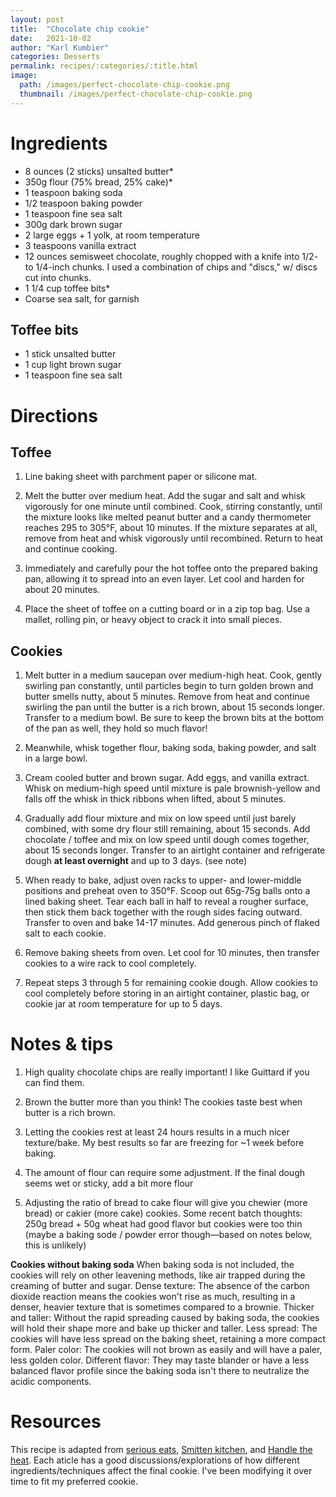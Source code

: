 ```yaml
---
layout: post
title:  "Chocolate chip cookie"
date:   2021-10-02
author: "Karl Kumbier"
categories: Desserts
permalink: recipes/:categories/:title.html
image:
  path: /images/perfect-chocolate-chip-cookie.png
  thumbnail: /images/perfect-chocolate-chip-cookie.png
---
```


# Ingredients

* 8 ounces (2 sticks) unsalted butter*
* 350g flour (75% bread, 25% cake)* 
* 1 teaspoon baking soda
* 1/2 teaspoon baking powder
* 1 teaspoon fine sea salt 
* 300g dark brown sugar
* 2 large eggs + 1 yolk, at room temperature 
* 3 teaspoons vanilla extract
* 12 ounces semisweet chocolate, roughly chopped with a knife into 1/2- to
  1/4-inch chunks. I used a combination of chips and "discs," w/ discs cut into
  chunks.
* 1 1/4 cup toffee bits*
* Coarse sea salt, for garnish

## Toffee bits

* 1 stick unsalted butter
* 1 cup light brown sugar
* 1 teaspoon fine sea salt

# Directions

## Toffee
1. Line baking sheet with parchment paper or silicone mat.

2. Melt the butter over medium heat. Add the sugar and salt and whisk vigorously
for one minute until combined. Cook, stirring constantly, until the mixture
looks like melted peanut butter and a candy thermometer reaches 295 to 305°F,
about 10 minutes. If the mixture separates at all, remove from heat and whisk
vigorously until recombined. Return to heat and continue cooking.

1. Immediately and carefully pour the hot toffee onto the prepared baking pan,
allowing it to spread into an even layer. Let cool and harden for about 20
minutes.

1. Place the sheet of toffee on a cutting board or in a zip top bag. Use a
mallet, rolling pin, or heavy object to crack it into small pieces.

## Cookies
1. Melt butter in a medium saucepan over medium-high heat. Cook, gently swirling
pan constantly, until particles begin to turn golden brown and butter smells
nutty, about 5 minutes. Remove from heat and continue swirling the pan until the
butter is a rich brown, about 15 seconds longer. Transfer to a medium bowl.  Be
sure to keep the brown bits at the bottom of the pan as well, they hold so much
flavor! 

2. Meanwhile, whisk together flour, baking soda, baking powder, and salt in a large bowl. 

3. Cream cooled butter and brown sugar. Add eggs, and vanilla extract. Whisk on
medium-high speed until mixture is pale brownish-yellow and falls off the
whisk in thick ribbons when lifted, about 5 minutes.

4. Gradually add flour mixture and mix on low speed until just barely combined,
with some dry flour still remaining, about 15 seconds. Add chocolate / toffee
and mix on low speed until dough comes together, about 15 seconds longer.
Transfer to an airtight container and refrigerate dough **at least overnight**
and up to 3 days. (see note)

5. When ready to bake, adjust oven racks to upper- and lower-middle positions
and preheat oven to 350°F. Scoop out 65g-75g balls
onto a lined baking sheet.  Tear each ball in half to reveal a rougher surface,
then stick them back together with the rough sides facing outward. Transfer to
oven and bake 14-17 minutes. Add generous pinch of flaked salt to each cookie. 

6. Remove baking sheets from oven. Let cool for 10 minutes, then transfer
cookies to a wire rack to cool completely.

7. Repeat steps 3 through 5 for remaining cookie dough. Allow cookies to cool
completely before storing in an airtight container, plastic bag, or cookie
jar at room temperature for up to 5 days.

# Notes & tips

1. High quality chocolate chips are really important! I like Guittard if you can
   find them.

2. Brown the butter more than you think! The cookies taste best when
   butter is a rich brown.

3. Letting the cookies rest at least 24 hours results in a much nicer
   texture/bake. My best results so far are freezing for ~1 week before baking.

4. The amount of flour can require some adjustment. If the final dough seems wet
   or sticky, add a bit more flour

5. Adjusting the ratio of bread to cake flour will give you chewier (more
    bread) or cakier (more cake) cookies. Some recent batch thoughts: 250g bread +
    50g wheat had good flavor but cookies were too thin (maybe a baking sode / powder
    error though—based on notes below, this is unlikely)


**Cookies without baking soda**
When baking soda is not included, the cookies will rely on other leavening
methods, like air trapped during the creaming of butter and sugar. 
 Dense texture: The absence of the carbon dioxide reaction means the cookies won't rise
as much, resulting in a denser, heavier texture that is sometimes compared to a
brownie.
 Thicker and taller: Without the rapid spreading caused by baking soda,
the cookies will hold their shape more and bake up thicker and taller.
 Less spread: The cookies will have less spread on the baking sheet, retaining a more
compact form.
 Paler color: The cookies will not brown as easily and will have a
paler, less golden color.
 Different flavor: They may taste blander or have a
less balanced flavor profile since the baking soda isn't there to neutralize the
acidic components. 


# Resources

This recipe is  adapted from [serious
eats](https://www.seriouseats.com/the-food-lab-best-chocolate-chip-cookie-recipe),
[Smitten
kitchen](https://smittenkitchen.com/2016/06/the-consummate-chocolate-chip-cookie-revisited/),
and [Handle the
heat](https://handletheheat.com/browned-butter-toffee-chocolate-chip-cookies/).
Each aticle has a good discussions/explorations of how different
ingredients/techniques affect the final cookie. I've been modifying it over time
to fit my preferred cookie. 
